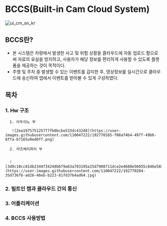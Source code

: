 
# BCCS(Built-in Cam Cloud System)


![ui_cm_sn_kr](https://user-images.githubusercontent.com/110047222/192769109-c6e813d8-a66d-47ac-aeae-73838c1e9814.png)



## BCCS란?

* 본 시스템은 차량에서 발생한 사고 및 위험 상황을 클라우드에 자동 업로드 함으로써 자료의 유실을 방지하고, 사용자가 해당 정보를 편리하게 사용할 수 있도록 플랫폼을 제공하는 것이 목적이다.
* 주행 및 주차 중 발생할 수 있는 이벤트를 감지한 후, 영상정보를 실시간으로 클라우드에 송신하여 앱에서 이벤트를 받아볼 수 있게 구성하였다.

## 목차
### 1. Hw 구조
      1. 아두이노 부 
      
       ![2ea197575125777fb0bcbe533dc43248](https://user-images.githubusercontent.com/110047222/192770165-f08af4b4-497f-49b6-8ffa-b7165a9ed0ff.png)

      2. 라즈베리파이 부


      ![3d8c10cc81db2344f34248b6f9a63a703195a15d7908711dce2e4680e56055c846e583cf7e6569cf76e60a7aefc9edd79f2339deaf92c0b1f210d7a3ccc8d602cf9d4ecc837f357fe3fcd88bb0054ad5](https://user-images.githubusercontent.com/110047222/192770204-35d736f6-ad26-46eb-b223-81fd3764ad64.jpg)

###  2. 빌트인 캠과 클라우드 간의 통신
###  3. 어플리케이션
###  4. BCCS 사용방법
